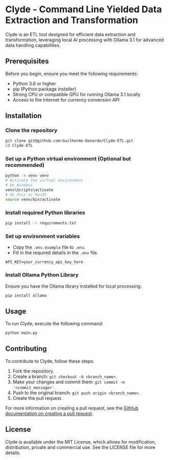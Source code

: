 # Clyde - Command Line Yielded Data Extraction and Transformation

Clyde is an ETL tool designed for efficient data extraction and transformation, leveraging local AI processing with Ollama 3.1 for advanced data handling capabilities.

## Prerequisites

Before you begin, ensure you meet the following requirements:
- Python 3.8 or higher
- pip (Python package installer)
- Strong CPU or compatible GPU for running Ollama 3.1 locally
- Access to the Internet for currency conversion API

## Installation

### Clone the repository
```bash
git clone git@github.com:Guilherme-Denarde/Clyde-ETL.git
cd Clyde-ETL
```

### Set up a Python virtual environment (Optional but recommended)
```bash
python -m venv venv
# Activate the virtual environment
# On Windows
venv\Scripts\activate
# On Unix or MacOS
source venv/bin/activate
```

### Install required Python libraries
```bash
pip install -r requirements.txt
```

### Set up environment variables
- Copy the `.env.example` file to `.env`.
- Fill in the required details in the `.env` file.
```plaintext
API_KEY=your_currency_api_key_here
```

### Install Ollama Python Library
Ensure you have the Ollama library installed for local processing.
```bash
pip install ollama
```

## Usage

To run Clyde, execute the following command:
```bash
python main.py
```

## Contributing

To contribute to Clyde, follow these steps:
1. Fork the repository.
2. Create a branch: `git checkout -b <branch_name>`.
3. Make your changes and commit them: `git commit -m '<commit_message>'`.
4. Push to the original branch: `git push origin <branch_name>`.
5. Create the pull request.

For more information on creating a pull request, see the [GitHub documentation on creating a pull request](https://help.github.com/articles/creating-a-pull-request/).

## License

Clyde is available under the MIT License, which allows for modification, distribution, private and commercial use. See the LICENSE file for more details.